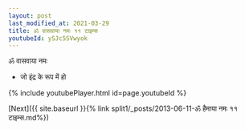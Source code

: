 ```yaml
---
layout: post
last_modified_at: 2021-03-29
title: ॐ वासवाया नमः ११ टाइम्स
youtubeId: ySJc5SVwyok
---
```

 
 
 ॐ वासवाया नमः  
 
 -  जो इंद्र के रूप में हो 
 
  
 
  
 
 
 
 
 
 


{% include youtubePlayer.html id=page.youtubeId %}
 
[Next]({{ site.baseurl }}{% link  split1/_posts/2013-06-11-ॐ हैमाया नमः ११ टाइम्स.md%})
 
